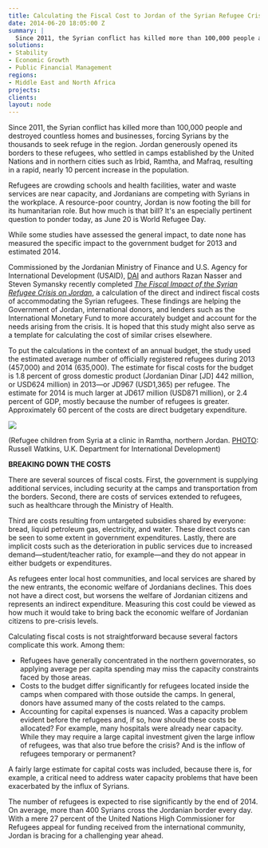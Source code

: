 ```yaml
---
title: Calculating the Fiscal Cost to Jordan of the Syrian Refugee Crisis
date: 2014-06-20 18:05:00 Z
summary: |
  Since 2011, the Syrian conflict has killed more than 100,000 people and destroyed countless homes and businesses, forcing Syrians by the thousands to seek refuge in the region. Jordan generously opened its borders to these refugees, who settled in camps established by the United Nations and in northern cities such as Irbid, Ramtha, and Mafraq, resulting in a rapid, nearly 10 percent increase in the population.
solutions:
- Stability
- Economic Growth
- Public Financial Management
regions:
- Middle East and North Africa
projects:
clients:
layout: node
---
```

Since 2011, the Syrian conflict has killed more than 100,000 people and destroyed countless homes and businesses, forcing Syrians by the thousands to seek refuge in the region. Jordan generously opened its borders to these refugees, who settled in camps established by the United Nations and in northern cities such as Irbid, Ramtha, and Mafraq, resulting in a rapid, nearly 10 percent increase in the population.

Refugees are crowding schools and health facilities, water and waste services are near capacity, and Jordanians are competing with Syrians in the workplace. A resource-poor country, Jordan is now footing the bill for its humanitarian role. But how much is that bill? It's an especially pertinent question to ponder today, as June 20 is World Refugee Day.

While some studies have assessed the general impact, to date none has measured the specific impact to the government budget for 2013 and estimated 2014.

Commissioned by the Jordanian Ministry of Finance and U.S. Agency for International Development (USAID), [DAI][1] and authors Razan Nasser and Steven Symansky recently completed [_The Fiscal Impact of the Syrian Refugee Crisis on Jordan_][2], a calculation of the direct and indirect fiscal costs of accommodating the Syrian refugees. These findings are helping the Government of Jordan, international donors, and lenders such as the International Monetary Fund to more accurately budget and account for the needs arising from the crisis. It is hoped that this study might also serve as a template for calculating the cost of similar crises elsewhere.

To put the calculations in the context of an annual budget, the study used the estimated average number of officially registered refugees during 2013 (457,000) and 2014 (635,000). The estimate for fiscal costs for the budget is 1.8 percent of gross domestic product (Jordanian Dinar [JD] 442 million, or USD624 million) in 2013—or JD967 (USD1,365) per refugee. The estimate for 2014 is much larger at JD617 million (USD871 million), or 2.4 percent of GDP, mostly because the number of refugees is greater. Approximately 60 percent of the costs are direct budgetary expenditure.

![][3]

(Refugee children from Syria at a clinic in Ramtha, northern Jordan. [PHOTO][4]: Russell Watkins, U.K. Department for International Development)

**BREAKING DOWN THE COSTS**

There are several sources of fiscal costs. First, the government is supplying additional services, including security at the camps and transportation from the borders. Second, there are costs of services extended to refugees, such as healthcare through the Ministry of Health.

Third are costs resulting from untargeted subsidies shared by everyone: bread, liquid petroleum gas, electricity, and water. These direct costs can be seen to some extent in government expenditures. Lastly, there are implicit costs such as the deterioration in public services due to increased demand—student/teacher ratio, for example—and they do not appear in either budgets or expenditures.

As refugees enter local host communities, and local services are shared by the new entrants, the economic welfare of Jordanians declines. This does not have a direct cost, but worsens the welfare of Jordanian citizens and represents an indirect expenditure. Measuring this cost could be viewed as how much it would take to bring back the economic welfare of Jordanian citizens to pre-crisis levels.

Calculating fiscal costs is not straightforward because several factors complicate this work. Among them:

* Refugees have generally concentrated in the northern governorates, so applying average per capita spending may miss the capacity constraints faced by those areas.
* Costs to the budget differ significantly for refugees located inside the camps when compared with those outside the camps. In general, donors have assumed many of the costs related to the camps.
* Accounting for capital expenses is nuanced. Was a capacity problem evident before the refugees and, if so, how should these costs be allocated? For example, many hospitals were already near capacity. While they may require a large capital investment given the large inflow of refugees, was that also true before the crisis? And is the inflow of refugees temporary or permanent?

A fairly large estimate for capital costs was included, because there is, for example, a critical need to address water capacity problems that have been exacerbated by the influx of Syrians.

The number of refugees is expected to rise significantly by the end of 2014. On average, more than 400 Syrians cross the Jordanian border every day. With a mere 27 percent of the United Nations High Commissioner for Refugees appeal for funding received from the international community, Jordan is bracing for a challenging year ahead.

[1]: /our-work/projects/jordan-fiscal-reform-project-ii-frp-ii
[2]: https://www.dropbox.com/s/kq74hjhw15gxmkw/The%20Fiscal%20Impact%20of%20Syrian%20Refugees%20on%20GOJ.pdf
[3]: /assets/images/news/Jordan-Refugees-1.jpg
[4]: https://creativecommons.org/licenses/by/2.0/#
